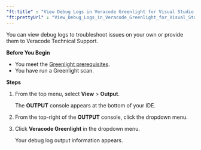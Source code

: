 ```yaml
---
"ft:title" : "View Debug Logs in Veracode Greenlight for Visual Studio and Veracode for VS Code"
"ft:prettyUrl" : "View_Debug_Logs_in_Veracode_Greenlight_for_Visual_Studio_and_Veracode_for_VS_Code"
---
```

You can view debug logs to troubleshoot issues on your own or provide them to Veracode Technical Support.

<p font-size="13pt"><b>Before You Begin</b></p>

- You meet the [Greenlight prerequisites](https://docs.veracode.com/r/Meet_Veracode_Greenlight_Prerequisites).
- You have run a Greenlight scan.

<p font-size="13pt"><b>Steps</b></p>

1.  From the top menu, select **View** \> **Output**.

    The **OUTPUT** console appears at the bottom of your IDE.

2.  From the top-right of the **OUTPUT** console, click the dropdown menu.

3.  Click **Veracode Greenlight** in the dropdown menu.

    Your debug log output information appears.